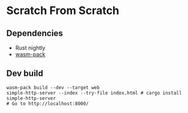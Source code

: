 # Scratch From Scratch

## Dependencies
- Rust nightly
- [wasm-pack](https://rustwasm.github.io/wasm-pack/installer/)

## Dev build
```none
wasm-pack build --dev --target web
simple-http-server --index --try-file index.html # cargo install simple-http-server
# Go to http://localhost:8000/
```
